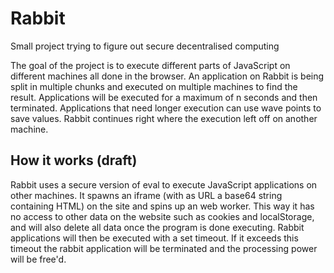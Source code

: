 # Rabbit
Small project trying to figure out secure decentralised computing

The goal of the project is to execute different parts of JavaScript on different machines all done in the browser.
An application on Rabbit is being split in multiple chunks and executed on multiple machines to find the result.
Applications will be executed for a maximum of n seconds and then terminated. Applications that need longer execution can use wave points to save values. Rabbit continues right where the execution left off on another machine.

## How it works (draft)

Rabbit uses a secure version of eval to execute JavaScript applications on other machines. It spawns an iframe (with as URL a base64 string containing HTML) on the site and spins up an web worker. This way it has no access to other data on the website such as cookies and localStorage, and will also delete all data once the program is done executing.
Rabbit applications will then be executed with a set timeout. If it exceeds this timeout the rabbit application will be terminated and the processing power will be free'd. 

